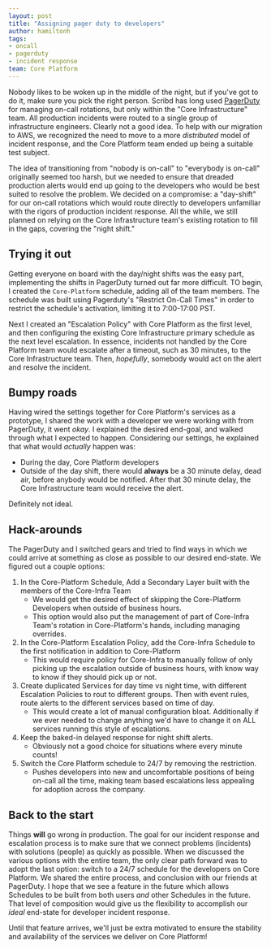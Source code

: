 ```yaml
---
layout: post
title: "Assigning pager duty to developers"
author: hamiltonh
tags:
- oncall
- pagerduty
- incident response
team: Core Platform
---
```


Nobody likes to be woken up in the middle of the night, but if you've got to do
it, make sure you pick the right person. Scribd has long used
[PagerDuty](https://pagerduty.com) for managing on-call rotations, but only
within the "Core Infrastructure" team. All production incidents were routed to
a single group of infrastructure engineers. Clearly not a good idea. To help
with our migration to AWS, we recognized the need to move to a more
_distributed_ model of incident response, and the Core Platform team ended up
being a suitable test subject.


The idea of transitioning from "nobody is on-call" to "everybody is on-call"
originally seemed too harsh, but we needed to ensure that dreaded production
alerts would end up going to the developers who would be best suited to resolve
the problem. We decided on a compromise: a "day-shift" for our on-call
rotations which would route directly to developers unfamiliar with the rigors
of production incident response. All the while, we still planned on relying on
the Core Infrastructure team's existing rotation to fill in the gaps, covering
the "night shift."


## Trying it out

Getting everyone on board with the day/night shifts was the easy part,
implementing the shifts in PagerDuty turned out far more difficult. TO begin, I created the
`Core-Platform` schedule, adding all of the team members. The schedule
was built using Pagerduty's "Restrict On-Call Times" in order to restrict the
schedule's activation, limiting it to 7:00-17:00 PST. 

Next I created an "Escalation Policy" with Core Platform as the first level,
and then configuring the existing Core Infrastructure primary schedule as the
next level escalation. In essence, incidents not handled by the Core Platform
team would escalate after a timeout, such as 30 minutes, to the Core
Infrastructure team. Then, _hopefully_, somebody would act on the alert and
resolve the incident.


## Bumpy roads

Having wired the settings together for Core Platform's services as a prototype,
I shared the work with a developer we were working with from PagerDuty, it went
_okay_. I explained the desired end-goal, and walked through what I expected to
happen. Considering our settings, he explained that what would _actually_
happen was:

* During the day, Core Platform developers
* Outside of the day shift, there would **always** be a 30 minute delay, dead
  air, before anybody would be notified. After that 30 minute delay, the Core
  Infrastructure team would receive the alert.

Definitely not ideal.


## Hack-arounds

The PagerDuty and I switched gears and tried to find ways in which we could
arrive at something as close as possible to our desired end-state. We figured
out a couple options:


1. In the Core-Platform Schedule, Add a Secondary Layer built with the members of the Core-Infra Team
    * We would get the desired effect of skipping the Core-Platform
Developers when outside of business hours.
    * This option would also put the management of part of Core-Infra Team's
rotation in Core-Platform's hands, including managing overrides. 
1. In the Core-Platform Escalation Policy, add the Core-Infra Schedule to the first notification in addition to Core-Platform
    * This would require policy for Core-Infra to manually follow of only
      picking up the escalation outside of business hours, with know way to
      know if they should pick up or not.
1. Create duplicated Services for day time vs night time, with different
   Escalation Policies to rout to different groups. Then with event rules,
   route alerts to the different services based on time of day.
    * This would create a lot of manual configuration bloat. Additionally if we
      ever needed to change anything we'd have to change it on ALL services
      running this style of escalations.
1. Keep the baked-in delayed response for night shift alerts.
    * Obviously not a good choice for situations where every minute counts! 
1. Switch the Core Platform schedule to 24/7 by removing the restriction.
    * Pushes developers into new and uncomfortable positions of being on-call
      all the time, making team based escalations less appealing for adoption
      across the company.


## Back to the start


Things **will** go wrong in production. The goal for our incident response and
escalation process is to make sure that we connect problems (incidents) with
solutions (people) as quickly as possible. When we discussed the various
options with the entire team, the only clear path forward was to adopt the last
option: switch to a 24/7 schedule for the developers on Core Platform. We
shared the entire process, and conclusion  with our friends at PagerDuty. I hope that we
see a feature in the future which allows Schedules to be built from both users
_and_ other Schedules in the future. That level of composition would give us
the flexibility to accomplish our _ideal_ end-state for developer incident
response.

Until that feature arrives, we'll just be extra motivated to ensure the
stability and availability of the services we deliver on Core Platform!
